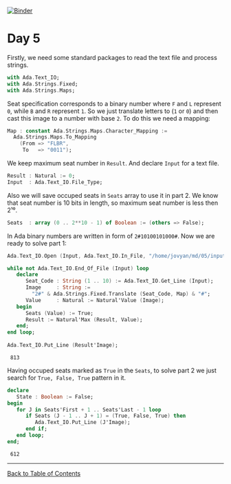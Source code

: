 [![Binder](https://mybinder.org/badge_logo.svg)](https://mybinder.org/v2/gh/reznikmm/ada-howto/advent-2020?filepath=%2Fhome%2Fjovyan%2Fnb%2F05%2F05.ipynb)

# Day 5

Firstly, we need some standard packages to read the text file and process strings.


```Ada
with Ada.Text_IO;
with Ada.Strings.Fixed;
with Ada.Strings.Maps;
```

Seat specification corresponds to a binary number where `F` and `L` represent `0`, while `B` and `R` represent `1`. So we just translate letters to (`1` or `0`) and then cast this image to a number with base `2`. To do this we need a mapping:


```Ada
Map : constant Ada.Strings.Maps.Character_Mapping :=
  Ada.Strings.Maps.To_Mapping
    (From => "FLBR",
     To   => "0011");
```

We keep maximum seat number in `Result`. And declare `Input` for a text file.


```Ada
Result : Natural := 0;
Input  : Ada.Text_IO.File_Type;
```

Also we will save occuped seats in `Seats` array to use it in part 2. We know that seat number is 10 bits in length, so maximum seat number is less then 2¹⁰.


```Ada
Seats  : array (0 .. 2**10 - 1) of Boolean := (others => False);
```

In Ada binary numbers are written in form of `2#10100101000#`. Now we are ready to solve part 1:


```Ada
Ada.Text_IO.Open (Input, Ada.Text_IO.In_File, "/home/jovyan/md/05/input");

while not Ada.Text_IO.End_Of_File (Input) loop
   declare
      Seat_Code : String (1 .. 10) := Ada.Text_IO.Get_Line (Input);
      Image     : String :=
        "2#" & Ada.Strings.Fixed.Translate (Seat_Code, Map) & "#";
      Value     : Natural := Natural'Value (Image);
   begin
      Seats (Value) := True;
      Result := Natural'Max (Result, Value);
   end;
end loop;
   
Ada.Text_IO.Put_Line (Result'Image);
```




     813




Having occuped seats marked as `True` in the `Seats`, to solve part 2 we just search for `True, False, True` pattern in it.


```Ada
declare
   State : Boolean := False;
begin
   for J in Seats'First + 1 .. Seats'Last - 1 loop
      if Seats (J - 1 .. J + 1) = (True, False, True) then
         Ada.Text_IO.Put_Line (J'Image);
      end if;
   end loop;
end;
```




     612




----
[Back to Table of Contents](https://github.com/reznikmm/ada-howto/tree/advent-2020)
